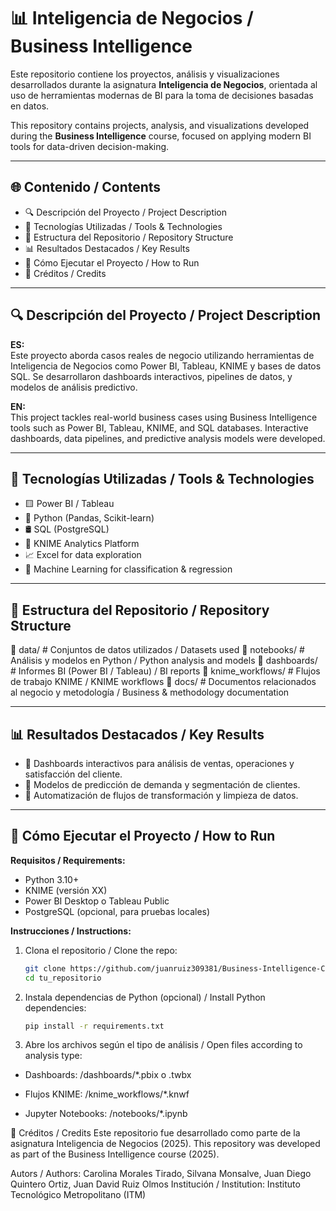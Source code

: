 # 📊 Inteligencia de Negocios / Business Intelligence

Este repositorio contiene los proyectos, análisis y visualizaciones desarrollados durante la asignatura **Inteligencia de Negocios**, orientada al uso de herramientas modernas de BI para la toma de decisiones basadas en datos.

This repository contains projects, analysis, and visualizations developed during the **Business Intelligence** course, focused on applying modern BI tools for data-driven decision-making.

---

## 🌐 Contenido / Contents

- 🔍 Descripción del Proyecto / Project Description  
- 🧰 Tecnologías Utilizadas / Tools & Technologies  
- 📁 Estructura del Repositorio / Repository Structure  
- 📊 Resultados Destacados / Key Results  
- 🚀 Cómo Ejecutar el Proyecto / How to Run  
- 🤝 Créditos / Credits

---

## 🔍 Descripción del Proyecto / Project Description

**ES:**  
Este proyecto aborda casos reales de negocio utilizando herramientas de Inteligencia de Negocios como Power BI, Tableau, KNIME y bases de datos SQL. Se desarrollaron dashboards interactivos, pipelines de datos, y modelos de análisis predictivo.

**EN:**  
This project tackles real-world business cases using Business Intelligence tools such as Power BI, Tableau, KNIME, and SQL databases. Interactive dashboards, data pipelines, and predictive analysis models were developed.

---

## 🧰 Tecnologías Utilizadas / Tools & Technologies

- 🟨 Power BI / Tableau  
- 🐍 Python (Pandas, Scikit-learn)  
- 🛢️ SQL (PostgreSQL)  
- 🔄 KNIME Analytics Platform  
- 📈 Excel for data exploration  
- 🧠 Machine Learning for classification & regression  

---

## 📁 Estructura del Repositorio / Repository Structure
📂 data/ # Conjuntos de datos utilizados / Datasets used
📂 notebooks/ # Análisis y modelos en Python / Python analysis and models
📂 dashboards/ # Informes BI (Power BI / Tableau) / BI reports
📂 knime_workflows/ # Flujos de trabajo KNIME / KNIME workflows
📂 docs/ # Documentos relacionados al negocio y metodología / Business & methodology documentation


---

## 📊 Resultados Destacados / Key Results

- 📌 Dashboards interactivos para análisis de ventas, operaciones y satisfacción del cliente.  
- 📌 Modelos de predicción de demanda y segmentación de clientes.  
- 📌 Automatización de flujos de transformación y limpieza de datos.  

---

## 🚀 Cómo Ejecutar el Proyecto / How to Run

**Requisitos / Requirements:**

- Python 3.10+
- KNIME (versión XX)
- Power BI Desktop o Tableau Public
- PostgreSQL (opcional, para pruebas locales)

**Instrucciones / Instructions:**

1. Clona el repositorio / Clone the repo:
   ```bash
   git clone https://github.com/juanruiz309381/Business-Intelligence-Course.git
   cd tu_repositorio

2. Instala dependencias de Python (opcional) / Install Python dependencies:
   ```bash
   pip install -r requirements.txt
   ```
3. Abre los archivos según el tipo de análisis / Open files according to analysis type:

- Dashboards: /dashboards/*.pbix o .twbx

- Flujos KNIME: /knime_workflows/*.knwf

- Jupyter Notebooks: /notebooks/*.ipynb

🤝 Créditos / Credits
Este repositorio fue desarrollado como parte de la asignatura Inteligencia de Negocios (2025).
This repository was developed as part of the Business Intelligence course (2025).

Autors / Authors: Carolina Morales Tirado, Silvana Monsalve, Juan Diego Quintero Ortiz, Juan David Ruiz Olmos
Institución / Institution: Instituto Tecnológico Metropolitano (ITM)